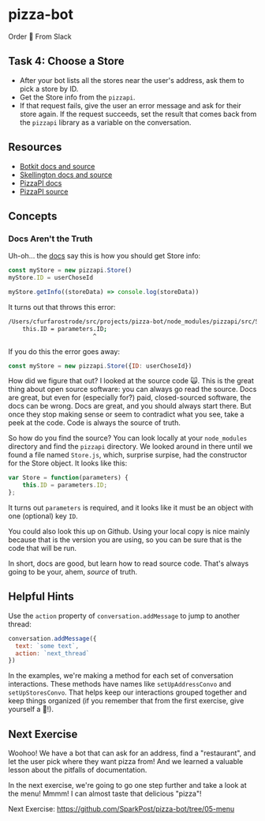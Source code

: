 # pizza-bot
Order :pizza: From Slack

## Task 4: Choose a Store
* After your bot lists all the stores near the user's address, ask them to pick a store by ID.
* Get the Store info from the `pizzapi`. 
* If that request fails, give the user an error message and ask for their store again.
If the request succeeds, set the result that comes back from the `pizzapi` library as a variable on the conversation.

## Resources

* [Botkit docs and source](https://github.com/howdyai/botkit)
* [Skellington docs and source](https://github.com/Skellington-Closet/skellington)
* [PizzaPI docs](http://riaevangelist.github.io/node-dominos-pizza-api/)
* [PizzaPI source](https://github.com/madelinecameron/PizzaPI)

## Concepts

### Docs Aren't the Truth

Uh-oh... the [docs](http://riaevangelist.github.io/node-dominos-pizza-api/) say this is how you should get Store info:

```js
const myStore = new pizzapi.Store()
myStore.ID = userChoseId

myStore.getInfo((storeData) => console.log(storeData))
```

It turns out that throws this error:
```bash
/Users/cfurfarostrode/src/projects/pizza-bot/node_modules/pizzapi/src/Store.js:7
    this.ID = parameters.ID;
                        ^
```

If you do this the error goes away:
```js
const myStore = new pizzapi.Store({ID: userChoseId})
```

How did we figure that out? I looked at the source code :scream_cat:. This is the great thing
about open source software: you can always go read the source. Docs are great, but even for (especially for?) paid, closed-sourced
software, the docs can be wrong. Docs are great, and you should always start there. But once they stop making sense or seem
to contradict what you see, take a peek at the code. Code is always the source of truth.

So how do you find the source? You can look locally at your `node_modules` directory and find the `pizzapi` directory.
We looked around in there until we found a file named `Store.js`, which, surprise surpise, had the constructor for the Store object.
It looks like this:

```js
var Store = function(parameters) {
    this.ID = parameters.ID;
};
```

It turns out `parameters` is required, and it looks like it must be an object with one (optional) key `ID`.

You could also look this up on Github. Using your local copy is nice mainly because that is the version you are using,
so you can be sure that is the code that will be run.

In short, docs are good, but learn how to read source code. That's always going to be your, ahem, *source* of truth.


## Helpful Hints

Use the `action` property of `conversation.addMessage` to jump to another thread:

```js
conversation.addMessage({
  text: `some text`,
  action: `next_thread`
})
```

In the examples, we're making a method for each set of conversation interactions. These methods
have names like `setUpAddressConvo` and `setUpStoresConvo`. That helps keep our interactions grouped
together and keep things organized (if you remember that from the first exercise, give yourself a :star2:!).

## Next Exercise

Woohoo! We have a bot that can ask for an address, find a "restaurant", and let the user pick where they want pizza from!
And we learned a valuable lesson about the pitfalls of documentation.

In the next exercise, we're going to go one step further and take a look at the menu! Mmmm! I can almost taste that delicious "pizza"!

Next Exercise: https://github.com/SparkPost/pizza-bot/tree/05-menu

